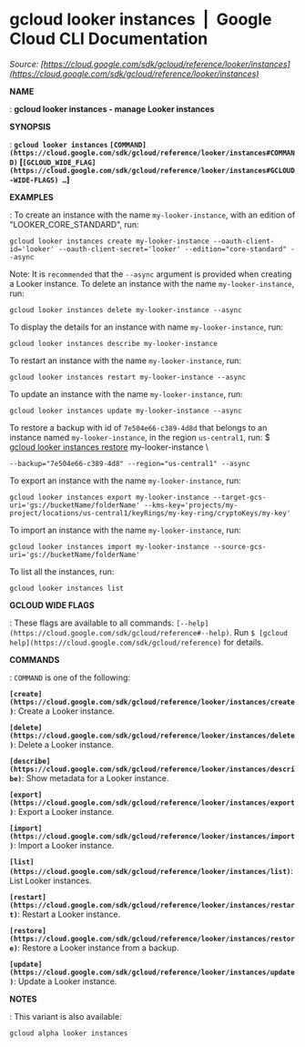 # gcloud looker instances  |  Google Cloud CLI Documentation

*Source: [https://cloud.google.com/sdk/gcloud/reference/looker/instances](https://cloud.google.com/sdk/gcloud/reference/looker/instances)*

**NAME**

: **gcloud looker instances - manage Looker instances**

**SYNOPSIS**

: **`gcloud looker instances` `[COMMAND](https://cloud.google.com/sdk/gcloud/reference/looker/instances#COMMAND)` [`[GCLOUD_WIDE_FLAG](https://cloud.google.com/sdk/gcloud/reference/looker/instances#GCLOUD-WIDE-FLAGS) …`]**

**EXAMPLES**

: To create an instance with the name `my-looker-instance`, with an
edition of "LOOKER_CORE_STANDARD", run:

```
gcloud looker instances create my-looker-instance --oauth-client-id='looker' --oauth-client-secret='looker' --edition="core-standard" --async
```

Note: It is `recommended` that the `--async` argument is
provided when creating a Looker instance.
To delete an instance with the name `my-looker-instance`, run:

```
gcloud looker instances delete my-looker-instance --async
```

To display the details for an instance with name
`my-looker-instance`, run:

```
gcloud looker instances describe my-looker-instance
```

To restart an instance with the name `my-looker-instance`, run:

```
gcloud looker instances restart my-looker-instance --async
```

To update an instance with the name `my-looker-instance`, run:

```
gcloud looker instances update my-looker-instance --async
```

To restore a backup with id of `7e504e66-c389-4d8d` that belongs to
an instance named `my-looker-instance`, in the region
`us-central1`, run:
$ [gcloud looker
instances restore](https://cloud.google.com/sdk/gcloud/reference/looker/instances/restore) my-looker-instance \
```
--backup="7e504e66-c389-4d8" --region="us-central1" --async
```

To export an instance with the name `my-looker-instance`, run:

```
gcloud looker instances export my-looker-instance --target-gcs-uri='gs://bucketName/folderName' --kms-key='projects/my-project/locations/us-central1/keyRings/my-key-ring/cryptoKeys/my-key'
```

To import an instance with the name `my-looker-instance`, run:

```
gcloud looker instances import my-looker-instance --source-gcs-uri='gs://bucketName/folderName'
```

To list all the instances, run:

```
gcloud looker instances list
```

**GCLOUD WIDE FLAGS**

: These flags are available to all commands: `[--help](https://cloud.google.com/sdk/gcloud/reference#--help)`.
Run `$ [gcloud help](https://cloud.google.com/sdk/gcloud/reference)` for details.

**COMMANDS**

: ``COMMAND`` is one of the following:

**`[create](https://cloud.google.com/sdk/gcloud/reference/looker/instances/create)`**:
Create a Looker instance.

**`[delete](https://cloud.google.com/sdk/gcloud/reference/looker/instances/delete)`**:
Delete a Looker instance.

**`[describe](https://cloud.google.com/sdk/gcloud/reference/looker/instances/describe)`**:
Show metadata for a Looker instance.

**`[export](https://cloud.google.com/sdk/gcloud/reference/looker/instances/export)`**:
Export a Looker instance.

**`[import](https://cloud.google.com/sdk/gcloud/reference/looker/instances/import)`**:
Import a Looker instance.

**`[list](https://cloud.google.com/sdk/gcloud/reference/looker/instances/list)`**:
List Looker instances.

**`[restart](https://cloud.google.com/sdk/gcloud/reference/looker/instances/restart)`**:
Restart a Looker instance.

**`[restore](https://cloud.google.com/sdk/gcloud/reference/looker/instances/restore)`**:
Restore a Looker instance from a backup.

**`[update](https://cloud.google.com/sdk/gcloud/reference/looker/instances/update)`**:
Update a Looker instance.

**NOTES**

: This variant is also available:

```
gcloud alpha looker instances
```
